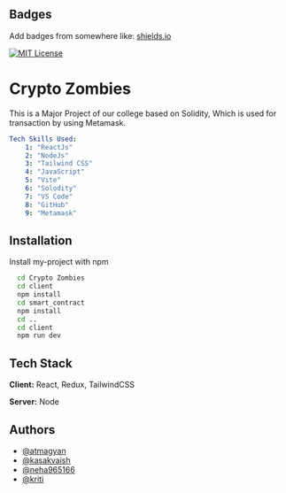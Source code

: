 
## Badges

Add badges from somewhere like: [shields.io](https://shields.io/)

[![MIT License](https://img.shields.io/badge/License-MIT-green.svg)](https://choosealicense.com/licenses/mit/)


# Crypto Zombies

This is a Major Project of our college based on Solidity, Which is used for transaction by using 
Metamask.


```yaml
Tech Skills Used:
    1: "ReactJs"
    2: "NodeJs"
    3: "Tailwind CSS"
    4: "JavaScript"
    5: "Vite"
    6: "Solodity"
    7: "VS Code"
    8: "GitHub"
    9: "Metamask"
```

## Installation

Install my-project with npm

```bash
  cd Crypto Zombies
  cd client
  npm install 
  cd smart_contract
  npm install
  cd ..
  cd client
  npm run dev
```
    
## Tech Stack

**Client:** React, Redux, TailwindCSS

**Server:** Node


## Authors

- [@atmagyan](https://www.github.com/Black-D3vil007)
- [@kasakvaish](https://www.github.com/kasakvaish)
- [@neha965166](https://www.github.com/neha965166)
- [@kriti](https://www.github.com/kriti)
